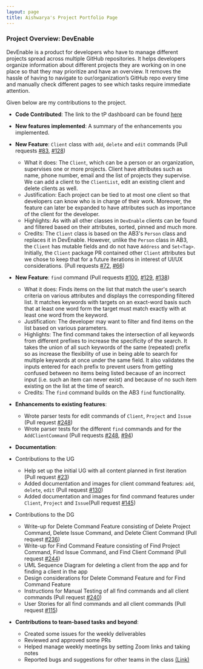```yaml
---
layout: page
title: Aishwarya's Project Portfolio Page
---
```


### Project Overview: DevEnable

DevEnable is a product for developers who have to manage different projects spread across multiple GitHub
repositories. It helps developers organize information about different projects they are working on in one place so
that they may prioritize and have an overview. It removes the hassle of having to navigate to our/organization’s
GitHub repo every time and manually check different pages to see which tasks require immediate attention.

Given below are my contributions to the project.

* **Code Contributed**: The link to the tP dashboard can be found [here](https://nus-cs2103-ay2223s1.github.io/tp-dashboard/?search=aishwarya-hariharan-iyer&breakdown=true&sort=groupTitle&sortWithin=title&since=2022-09-16&timeframe=commit&mergegroup=&groupSelect=groupByRepos&checkedFileTypes=docs~functional-code~test-code~other)

* **New features implemented**: A summary of the enhancements you implemented.
  
* **New Feature**: `Client` class with `add`, `delete` and `edit` commands (Pull requests [\#83](https://github.com/AY2223S1-CS2103-F13-1/tp/pull/83), [\#128](https://github.com/AY2223S1-CS2103-F13-1/tp/pull/128))
    * What it does: The `Client`, which can be a person or an organization, supervises one or more projects.
      Client have attributes such as name, phone number, email and the list of projects they supervise. We can
      add a client to the `ClientList`, edit an existing client and delete clients as well.
    * Justification: Each project can be tied to at most one client so that developers can know who is in charge
      of their work. Moreover, the feature can later be expanded to have attributes such as importance of the
      client for the developer. 
    * Highlights: As with all other classes in `DevEnable` clients can be found and filtered based on their
      attributes, sorted, pinned and much more.
    * Credits: The `Client` class is based on the AB3's `Person` class and replaces it in DevEnable. However,
      unlike the `Person` class in AB3, the `Client` has mutable fields and do not have `Address`
      and `Set<Tag>`. Initially, the `Client` package PR contained other `Client` attributes but we chose to
      keep that for a future iterations in interest of UI/UX considerations. (Pull requests [\#72](https://github.com/AY2223S1-CS2103-F13-1/tp/pull/72), [\#66](https://github.com/AY2223S1-CS2103-F13-1/tp/pull/66))

* **New Feature**: `find` command (Pull requests [\#100](https://github.com/AY2223S1-CS2103-F13-1/tp/pull/100), [\#129](https://github.com/AY2223S1-CS2103-F13-1/tp/pull/129), [\#138](https://github.com/AY2223S1-CS2103-F13-1/tp/pull/138))
    * What it does: Finds items on the list that match the user's search criteria on various attributes and
      displays the corresponding filtered list. It matches keywords with targets on an exact-word basis such
      that at least one word form the target must match exactly with at least one word from the keyword. 
    * Justification: The developer may want to filter and find items on the list based on various parameters.
    * Highlights: The find command takes the intersection of all keywords from different prefixes to increase 
      the specificity of the search. It takes the union of all such keywords of the same (repeated) prefix so as 
      increase the flexibility of use in being able to search for multiple keywords at once under the same field.
      It also validates the inputs entered for each prefix to prevent users from getting confused between no 
      items being listed because of an incorrect input (i.e. such an item can never exist) and because of no 
      such item existing on the list at the time of search.
    * Credits: The `find` command builds on the AB3 `find` functionality.

* **Enhancements to existing features**:
    * Wrote parser tests for edit commands of `Client`, `Project` and `Issue` (Pull request [\#248](https://github.com/AY2223S1-CS2103-F13-1/tp/pull/248))
    * Wrote parser tests for the different `find` commands and for the `AddClientCommand` (Pull requests [\#248](https://github.com/AY2223S1-CS2103-F13-1/tp/pull/248), [\#94](https://github.com/AY2223S1-CS2103-F13-1/tp/pull/94))

* **Documentation**:

* Contributions to the UG
    * Help set up the initial UG with all content planned in first iteration (Pull request [\#23](https://github.com/AY2223S1-CS2103-F13-1/tp/pull/23))
    * Added documentation and images for client command features: `add`, `delete`, `edit` (Pull request [\#130](https://github.com/AY2223S1-CS2103-F13-1/tp/pull/130))
    * Added documentation and images for find command features under `Client`, `Project` and `Issue`(Pull request [\#145](https://github.com/AY2223S1-CS2103-F13-1/tp/pull/145))

* Contributions to the DG
    * Write-up for Delete Command Feature consisting of Delete Project Command, Delete Issue Command, and Delete
      Client Command (Pull request [\#236](https://github.com/AY2223S1-CS2103-F13-1/tp/pull/236))
    * Write-up for Find Command Feature consisting of Find Project Command, Find Issue Command, and Find Client 
      Command (Pull request [\#244](https://github.com/AY2223S1-CS2103-F13-1/tp/pull/244))
    * UML Sequence Diagram for deleting a client from the app and for finding a client in the app
    * Design considerations for Delete Command Feature and for Find Command Feature 
    * Instructions for Manual Testing of all find commands and all client commands (Pull request [\#240](https://github.com/AY2223S1-CS2103-F13-1/tp/pull/240))
    * User Stories for all find commands and all client commands (Pull request [\#115](https://github.com/AY2223S1-CS2103-F13-1/tp/pull/115))

* **Contributions to team-based tasks and beyond**:
    * Created some issues for the weekly deliverables
    * Reviewed and approved some PRs
    * Helped manage weekly meetings by setting Zoom links and taking notes
    * Reported bugs and suggestions for other teams in the class [(Link)](https://github.com/Aishwarya-Hariharan-Iyer/ped/issues)
